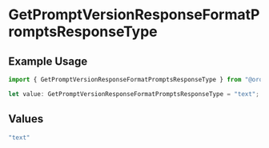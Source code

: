 # GetPromptVersionResponseFormatPromptsResponseType

## Example Usage

```typescript
import { GetPromptVersionResponseFormatPromptsResponseType } from "@orq-ai/node/models/operations";

let value: GetPromptVersionResponseFormatPromptsResponseType = "text";
```

## Values

```typescript
"text"
```